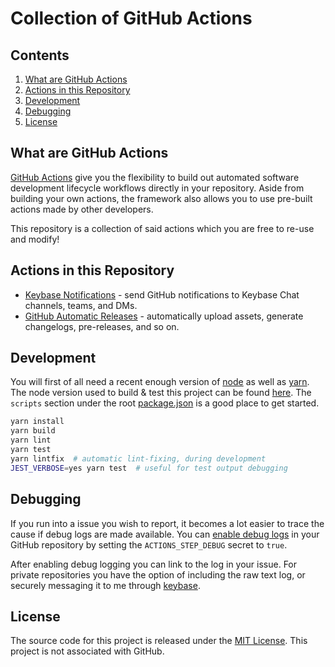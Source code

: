# Collection of GitHub Actions

## Contents

1. [What are GitHub Actions](#what-are-github-actions)
1. [Actions in this Repository](#actions-in-this-repository)
1. [Development](#development)
1. [Debugging](#debugging)
1. [License](#license)

## What are GitHub Actions

[GitHub Actions](https://help.github.com/en/articles/about-github-actions) give you the flexibility to build out automated software development lifecycle workflows directly in your repository. Aside from building your own actions, the framework also allows you to use pre-built actions made by other developers.

This repository is a collection of said actions which you are free to re-use and modify!

## Actions in this Repository

- [Keybase Notifications](packages/keybase-notifications) - send GitHub notifications to Keybase Chat channels, teams, and DMs.
- [GitHub Automatic Releases](packages/automatic-releases) - automatically upload assets, generate changelogs, pre-releases, and so on.

## Development

You will first of all need a recent enough version of [node](https://nodejs.org) as well as [yarn](https://yarnpkg.com). The node version used to build & test this project can be found [here](/.nvmrc). The `scripts` section under the root [package.json](/package.json) is a good place to get started.

```bash
yarn install
yarn build
yarn lint
yarn test
yarn lintfix  # automatic lint-fixing, during development
JEST_VERBOSE=yes yarn test  # useful for test output debugging
```

## Debugging

If you run into a issue you wish to report, it becomes a lot easier to trace the cause if debug logs are made available. You can [enable debug logs](https://github.com/actions/toolkit/blob/master/docs/action-debugging.md) in your GitHub repository by setting the `ACTIONS_STEP_DEBUG` secret to `true`.

After enabling debug logging you can link to the log in your issue. For private repositories you have the option of including the raw text log, or securely messaging it to me through [keybase](https://keybase.io/marvinpinto).

## License

The source code for this project is released under the [MIT License](/LICENSE). This project is not associated with GitHub.
